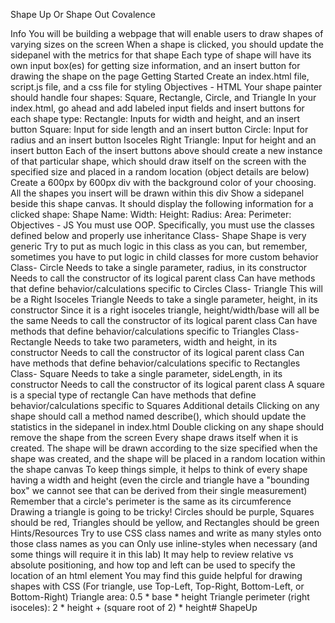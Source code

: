 Shape Up Or Shape Out
Covalence

Info
You will be building a webpage that will enable users to draw shapes of varying sizes on the screen
When a shape is clicked, you should update the sidepanel with the metrics for that shape
Each type of shape will have its own input box(es) for getting size information, and an insert button for drawing the shape on the page
Getting Started
Create an index.html file, script.js file, and a css file for styling
Objectives - HTML
Your shape painter should handle four shapes: Square, Rectangle, Circle, and Triangle
In your index.html, go ahead and add labeled input fields and insert buttons for each shape type:
Rectangle: Inputs for width and height, and an insert button
Square: Input for side length and an insert button
Circle: Input for radius and an insert button
Isoceles Right Triangle: Input for height and an insert button
Each of the insert buttons above should create a new instance of that particular shape, which should draw itself on the screen with the specified size and placed in a random location (object details are below)
Create a 600px by 600px div with the background color of your choosing. All the shapes you insert will be drawn within this div
Show a sidepanel beside this shape canvas. It should display the following information for a clicked shape:
Shape Name:
Width:
Height:
Radius:
Area:
Perimeter:
Objectives - JS
You must use OOP. Specifically, you must use the classes defined below and properly use inheritance
Class- Shape
Shape is very generic
Try to put as much logic in this class as you can, but remember, sometimes you have to put logic in child classes for more custom behavior
Class- Circle
Needs to take a single parameter, radius, in its constructor
Needs to call the constructor of its logical parent class
Can have methods that define behavior/calculations specific to Circles
Class- Triangle
This will be a Right Isoceles Triangle
Needs to take a single parameter, height, in its constructor
Since it is a right isoceles triangle, height/width/base will all be the same
Needs to call the constructor of its logical parent class
Can have methods that define behavior/calculations specific to Triangles
Class- Rectangle
Needs to take two parameters, width and height, in its constructor
Needs to call the constructor of its logical parent class
Can have methods that define behavior/calculations specific to Rectangles
Class- Square
Needs to take a single parameter, sideLength, in its constructor
Needs to call the constructor of its logical parent class
A square is a special type of rectangle
Can have methods that define behavior/calculations specific to Squares
Additional details
Clicking on any shape should call a method named describe(), which should update the statistics in the sidepanel in index.html
Double clicking on any shape should remove the shape from the screen
Every shape draws itself when it is created. The shape will be drawn according to the size specified when the shape was created, and the shape will be placed in a random location within the shape canvas
To keep things simple, it helps to think of every shape having a width and height (even the circle and triangle have a "bounding box" we cannot see that can be derived from their single measurement)
Remember that a circle's perimeter is the same as its circumference
Drawing a triangle is going to be tricky!
Circles should be purple, Squares should be red, Triangles should be yellow, and Rectangles should be green
Hints/Resources
Try to use CSS class names and write as many styles onto those class names as you can
Only use inline-styles when necessary (and some things will require it in this lab)
It may help to review relative vs absolute positioning, and how top and left can be used to specify the location of an html element
You may find this guide helpful for drawing shapes with CSS (For triangle, use Top-Left, Top-Right, Bottom-Left, or Bottom-Right)
Triangle area: 0.5 * base * height
Triangle perimeter (right isoceles):
2 * height + (square root of 2) * height# ShapeUp